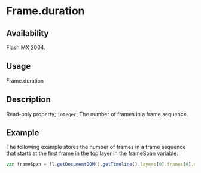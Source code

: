 # Frame.duration

## Availability

Flash MX 2004.

## Usage

Frame.duration

## Description

Read-only property; `integer`; The number of frames in a frame sequence.

## Example

The following example stores the number of frames in a frame sequence that starts at the first frame in the top layer in the frameSpan variable:

```javascript
var frameSpan = fl.getDocumentDOM().getTimeline().layers[0].frames[0].duration;
```
